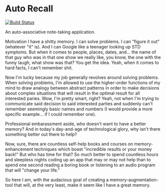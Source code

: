 # Auto Recall

[![Build Status](https://travis-ci.org/loganjhennessy/auto-recall.svg?branch=master)](https://travis-ci.org/loganjhennessy/auto-recall)

An auto-associative note-taking application.

Motivation
I have a shitty memory. I can solve problems. I can "figure it out" (whatever "it" is). And I can Google like a teenager looking up STD symptoms. But when it comes to people, places, dates, and... the name of that guy who was in that one show we really like, you know, the one with the funny laugh, what show was that? You get the idea. Yeah, when it comes to hard facts, I can't remember shit.

Now I'm lucky because my job generally revolves around solving problems. When solving problems, I'm allowed to use the higher-order functions of my mind to draw analogy between abstract patterns in order to make decisions about complex situations that will result in the optimal result for all interested paries. Wow, I'm pretty smart, right? Yeah, not when I'm trying to communicate said decision to said interested parties and suddenly can't remember seemingly basic names and numbers (I would provide a more specific example... if I could remember one).

Professional embarassment aside, who doesn't want to have a better memory? And in today's day-and-age of technological glory, why isn't there something better out there to help?

Now, sure, there are countless self-help books and courses on memory- enhancement techniques which boast "incredible results or your money back!" But who has time for that? So much better to spend countless hours and sleepless nights coding up an app that may or may not help than to spend one second reading a boring book or listening to an audio program that will "change your life."

So here I am, with the audacious goal of creating a memory-augmentation- tool that will, at the very least, make it seem like I have a great memory.
